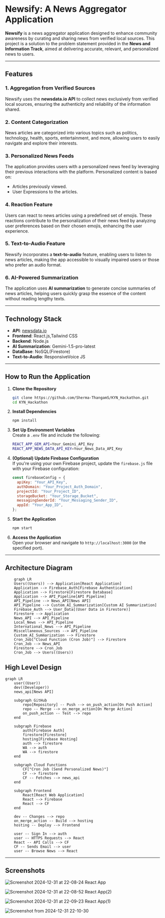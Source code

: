 # Newsify: A News Aggregator Application

**Newsify** is a news aggregator application designed to enhance community awareness by curating and sharing news from verified local sources. This project is a solution to the problem statement provided in the **News and Information Track**, aimed at delivering accurate, relevant, and personalized news to users.

---

## Features

### 1. Aggregation from Verified Sources
Newsify uses the **newsdata.io API** to collect news exclusively from verified local sources, ensuring the authenticity and reliability of the information shared.

### 2. Content Categorization
News articles are categorized into various topics such as politics, technology, health, sports, entertainment, and more, allowing users to easily navigate and explore their interests.

### 3. Personalized News Feeds
The application provides users with a personalized news feed by leveraging their previous interactions with the platform. Personalized content is based on:
- Articles previously viewed.
- User Expressions to the articles.

### 4. Reaction Feature
Users can react to news articles using a predefined set of emojis. These reactions contribute to the personalization of their news feed by analyzing user preferences based on their chosen emojis, enhancing the user experience.

### 5. Text-to-Audio Feature
Newsify incorporates a **text-to-audio** feature, enabling users to listen to news articles, making the app accessible to visually impaired users or those who prefer an audio format.

### 6. AI-Powered Summarization
The application uses **AI summarization** to generate concise summaries of news articles, helping users quickly grasp the essence of the content without reading lengthy texts.

---

## Technology Stack

- **API**: [newsdata.io](https://newsdata.io/)
- **Frontend**: React.js,Tailwind CSS
- **Backend**: Node.js 
- **AI Summarization**: Gemini-1.5-pro-latest
- **DataBase**: NoSQL(Firestore)
- **Text-to-Audio**: ResponsiveVoice JS

---

## How to Run the Application

1. **Clone the Repository**  
   ```bash
   git clone https://github.com/Sherma-ThangamS/KYN_Hackathon.git
   cd KYN_Hackathon
   ```
   
2. **Install Dependencies**  
    ```bash
    npm install
    ```

3. **Set Up Environment Variables**  
    Create a `.env` file and include the following:  
    ```bash
    REACT_APP_GEM_API=Your_Gemini_API_Key
    REACT_APP_NEWS_DATA_API_KEY=Your_News_Data_API_Key
    ```
    
4. **(Optional) Update Firebase Configuration**  
    If you're using your own Firebase project, update the `firebase.js` file with your Firebase configuration:  
    ```javascript
    const firebaseConfig = {
      apiKey: "Your_API_Key",
      authDomain: "Your_Project_Auth_Domain",
      projectId: "Your_Project_ID",
      storageBucket: "Your_Storage_Bucket",
      messagingSenderId: "Your_Messaging_Sender_ID",
      appId: "Your_App_ID",
    };

    ```

5. **Start the Application**  
    ```bash
    npm start
    ```

6. **Access the Application**  
    Open your browser and navigate to `http://localhost:3000` (or the specified port).

--- 

## Architecture Diagram 

```mermaid
    graph LR
    Users((Users)) --> Application[React Application]
    Application --> Firebase_Auth[Firebase Authentication]
    Application --> Firestore[Firestore Database]
    Application --> API_Pipeline[API Pipeline]
    API_Pipeline --> News_API[News API]
    API_Pipeline --> Custom_AI_Summarization[Custom AI Summarization]
    Firebase_Auth --> User_Data[(User Data in Firestore)]
    Firestore --> Application
    News_API --> API_Pipeline
    Local_News --> API_Pipeline
    International_News --> API_Pipeline
    Miscellaneous_Sources --> API_Pipeline
    Custom_AI_Summarization --> Firestore
    Cron_Job["Cloud Function (Cron Job)"] --> Firestore
    Cron_Job --> News_API
    Firestore --> Cron_Job
    Cron_Job --> Users((Users))
```
## High Level Design
```mermaid
graph LR
    user((User))
    dev((Developer))
    news_api[News API]
    
    subgraph GitHub
        repo[Repository] -- Push --> on_push_action[On Push Action]
        repo -- Merge --> on_merge_action[On Merge Action]
        on_push_action -- Test --> repo
    end
    
    subgraph Firebase
        auth[Firebase Auth]
        firestore[Firestore]
        hosting[Firebase Hosting]
        auth --> firestore
        WA --> auth
        WA --> firestore
    end
    
    subgraph Cloud Functions
        CF["Cron Job (Send Personalized News)"]
        CF --> firestore
        CF -- Fetches --> news_api
    end
    
    subgraph Frontend
        React[React Web Application]
        React --> Firebase
        React --> CF
    end
    
    dev -- Changes --> repo
    on_merge_action -- Build --> hosting
    hosting -- Deploy --> Frontend
    
    user -- Sign In --> auth
    user -- HTTPS Requests --> React
    React -- API Calls --> CF
    CF -- Sends Email --> user
    user -- Browse News --> React

```
---
## Screenshots
![Screenshot 2024-12-31 at 22-08-24 React App](https://github.com/user-attachments/assets/90934b28-117d-4dda-9e51-133097ebabe1)

![Screenshot 2024-12-31 at 22-08-52 React App(2)](https://github.com/user-attachments/assets/df372086-0ea0-4b18-9e96-8df890fb22c6)

![Screenshot 2024-12-31 at 22-09-23 React App(1)](https://github.com/user-attachments/assets/9f9e5320-5942-4271-9c76-d543386ffd31)

![Screenshot from 2024-12-31 22-10-30](https://github.com/user-attachments/assets/b1f51cb0-b711-4715-b947-d679319cd8a5)
